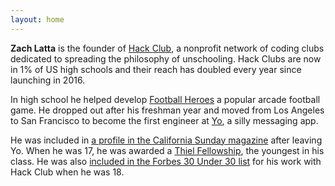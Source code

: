 ```yaml
---
layout: home
---
```


**Zach Latta** is the founder of [Hack Club](https://hackclub.com), a nonprofit network of coding clubs dedicated to spreading the philosophy of unschooling. Hack Clubs are now in 1% of US high schools and their reach has doubled every year since launching in 2016.

In high school he helped develop [Football Heroes](https://play.google.com/store/apps/details?id=com.rungames.footballheroespro2017) a popular arcade football game. He dropped out after his freshman year and moved from Los Angeles to San Francisco to become the first engineer at [Yo](http://www.bbc.com/news/technology-28247504), a silly messaging app.

He was included in [a profile in the California Sunday magazine](https://stories.californiasunday.com/2015-06-07/real-teenagers-silicon-valley/) after leaving Yo. When he was 17, he was awarded a [Thiel Fellowship](https://en.wikipedia.org/wiki/Thiel_Fellowship), the youngest in his class. He was also [included in the Forbes 30 Under 30 list](http://www.businessinsider.com/zach-lattas-hacker-club-got-him-on-forbes-30-under-30-2016-1) for his work with Hack Club when he was 18.
